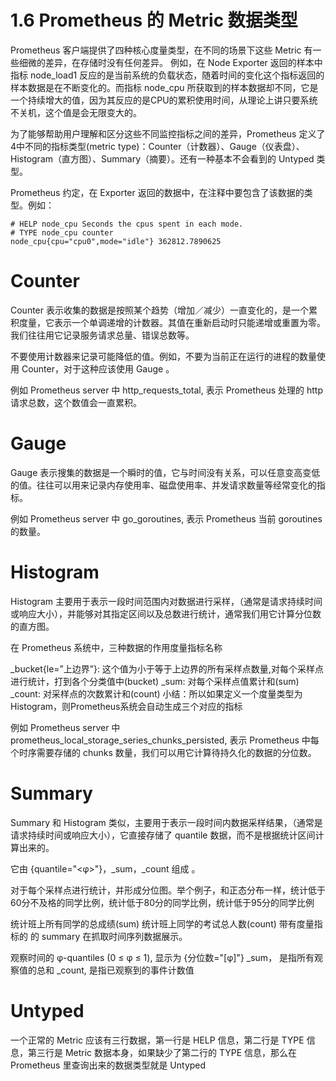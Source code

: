 # 1.6 Prometheus 的 Metric 数据类型


Prometheus 客户端提供了四种核心度量类型，在不同的场景下这些 Metric 有一些细微的差异，在存储时没有任何差异。 例如，在 Node Exporter 返回的样本中指标 node_load1 反应的是当前系统的负载状态，随着时间的变化这个指标返回的样本数据是在不断变化的。而指标 node_cpu 所获取到的样本数据却不同，它是一个持续增大的值，因为其反应的是CPU的累积使用时间，从理论上讲只要系统不关机，这个值是会无限变大的。

为了能够帮助用户理解和区分这些不同监控指标之间的差异，Prometheus 定义了4中不同的指标类型(metric type)：Counter（计数器）、Gauge（仪表盘）、Histogram（直方图）、Summary（摘要）。还有一种基本不会看到的 Untyped 类型。

Prometheus 约定，在 Exporter 返回的数据中，在注释中要包含了该数据的类型。例如：

```
# HELP node_cpu Seconds the cpus spent in each mode.
# TYPE node_cpu counter
node_cpu{cpu="cpu0",mode="idle"} 362812.7890625
```


# Counter

Counter 表示收集的数据是按照某个趋势（增加／减少）一直变化的，是一个累积度量，它表示一个单调递增的计数器。其值在重新启动时只能递增或重置为零。我们往往用它记录服务请求总量、错误总数等。

不要使用计数器来记录可能降低的值。例如，不要为当前正在运行的进程的数量使用 Counter，对于这种应该使用 Gauge 。

例如 Prometheus server 中 http_requests_total, 表示 Prometheus 处理的 http 请求总数，这个数值会一直累积。

# Gauge

Gauge 表示搜集的数据是一个瞬时的值，它与时间没有关系，可以任意变高变低的值。往往可以用来记录内存使用率、磁盘使用率、并发请求数量等经常变化的指标。


例如 Prometheus server 中 go_goroutines, 表示 Prometheus 当前 goroutines 的数量。

# Histogram

Histogram 主要用于表示一段时间范围内对数据进行采样，（通常是请求持续时间或响应大小），并能够对其指定区间以及总数进行统计，通常我们用它计算分位数的直方图。

在 Prometheus 系统中，三种数据的作用度量指标名称

<basename>_bucket{le=”上边界”}: 这个值为小于等于上边界的所有采样点数量,对每个采样点进行统计，打到各个分类值中(bucket)
<basename>_sum: 对每个采样点值累计和(sum)
<basename>_count: 对采样点的次数累计和(count)
小结：所以如果定义一个度量类型为Histogram，则Prometheus系统会自动生成三个对应的指标

例如 Prometheus server 中 prometheus_local_storage_series_chunks_persisted, 表示 Prometheus 中每个时序需要存储的 chunks 数量，我们可以用它计算待持久化的数据的分位数。

# Summary

Summary 和 Histogram 类似，主要用于表示一段时间内数据采样结果，（通常是请求持续时间或响应大小），它直接存储了 quantile 数据，而不是根据统计区间计算出来的。

它由 <basename>{quantile="<φ>"}，<basename>_sum，<basename>_count 组成 。

对于每个采样点进行统计，并形成分位图。举个例子，和正态分布一样，统计低于60分不及格的同学比例，统计低于80分的同学比例，统计低于95分的同学比例

统计班上所有同学的总成绩(sum)
统计班上同学的考试总人数(count)
带有度量指标的 <basename> 的 summary 在抓取时间序列数据展示。

观察时间的 φ-quantiles (0 ≤ φ ≤ 1), 显示为 <basename>{分位数="[φ]"}
<basename>_sum， 是指所有观察值的总和
<basename>_count, 是指已观察到的事件计数值


# Untyped

一个正常的 Metric 应该有三行数据，第一行是 HELP 信息，第二行是 TYPE 信息，第三行是 Metric 数据本身，如果缺少了第二行的 TYPE 信息，那么在 Prometheus 里查询出来的数据类型就是 Untyped





